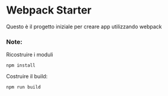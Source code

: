 # Webpack Starter

Questo è il progetto iniziale per creare app utilizzando webpack

### Note:

Ricostruire i moduli

```
npm install
```

Costruire il build:

```
npm run build
```
